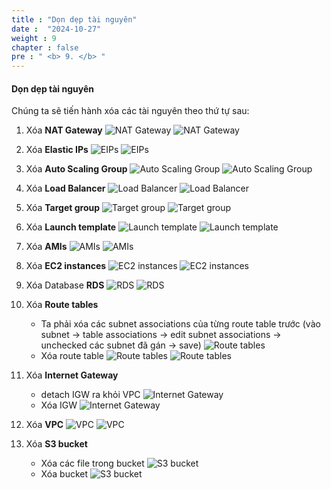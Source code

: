 ```yaml
---
title : "Dọn dẹp tài nguyên"
date :  "2024-10-27" 
weight : 9
chapter : false
pre : " <b> 9. </b> "
---
```

#### Dọn dẹp tài nguyên

Chúng ta sẽ tiến hành xóa các tài nguyên theo thứ tự sau:
1. Xóa **NAT Gateway**
![NAT Gateway](/workshop01-AWS-FCJ-2025/images/9/01.png?width=50pc)
![NAT Gateway](/workshop01-AWS-FCJ-2025/images/9/02.png?width=50pc)

2. Xóa **Elastic IPs**
![EIPs](/workshop01-AWS-FCJ-2025/images/9/03.png?width=50pc)
![EIPs](/workshop01-AWS-FCJ-2025/images/9/04.png?width=50pc)

3. Xóa **Auto Scaling Group**
![Auto Scaling Group](/workshop01-AWS-FCJ-2025/images/9/05.png?width=50pc)
![Auto Scaling Group](/workshop01-AWS-FCJ-2025/images/9/06.png?width=50pc)

4. Xóa **Load Balancer**
![Load Balancer](/workshop01-AWS-FCJ-2025/images/9/07.png?width=50pc)
![Load Balancer](/workshop01-AWS-FCJ-2025/images/9/08.png?width=50pc)

5. Xóa **Target group**
![Target group](/workshop01-AWS-FCJ-2025/images/9/09.png?width=50pc)
![Target group](/workshop01-AWS-FCJ-2025/images/9/10.png?width=50pc)

6. Xóa **Launch template**
![Launch template](/workshop01-AWS-FCJ-2025/images/9/11.png?width=50pc)
![Launch template](/workshop01-AWS-FCJ-2025/images/9/12.png?width=50pc)

7. Xóa **AMIs**
![AMIs](/workshop01-AWS-FCJ-2025/images/9/13.png?width=50pc)
![AMIs](/workshop01-AWS-FCJ-2025/images/9/14.png?width=50pc)

8. Xóa **EC2 instances**
![EC2 instances](/workshop01-AWS-FCJ-2025/images/9/15.png?width=50pc)
![EC2 instances](/workshop01-AWS-FCJ-2025/images/9/16.png?width=50pc)

9. Xóa Database **RDS**
![RDS](/workshop01-AWS-FCJ-2025/images/9/17.png?width=50pc)
![RDS](/workshop01-AWS-FCJ-2025/images/9/18.png?width=50pc)

10. Xóa **Route tables**
    - Ta phải xóa các subnet associations của từng route table trước (vào subnet -> table associations -> edit subnet associations -> unchecked các subnet đã gán -> save)
![Route tables](/workshop01-AWS-FCJ-2025/images/9/19.png?width=50pc)
    - Xóa route table
![Route tables](/workshop01-AWS-FCJ-2025/images/9/20.png?width=50pc)
![Route tables](/workshop01-AWS-FCJ-2025/images/9/21.png?width=50pc)

11. Xóa **Internet Gateway**
    - detach IGW ra khỏi VPC
![Internet Gateway](/workshop01-AWS-FCJ-2025/images/9/22.png?width=50pc)
    - Xóa IGW
![Internet Gateway](/workshop01-AWS-FCJ-2025/images/9/23.png?width=50pc)

12. Xóa **VPC**
![VPC](/workshop01-AWS-FCJ-2025/images/9/24.png?width=50pc)
![VPC](/workshop01-AWS-FCJ-2025/images/9/25.png?width=50pc)

13.  Xóa **S3 bucket**
     - Xóa các file trong bucket
![S3 bucket](/workshop01-AWS-FCJ-2025/images/9/26.png?width=50pc)
     - Xóa bucket
![S3 bucket](/workshop01-AWS-FCJ-2025/images/9/27.png?width=50pc) 
